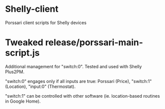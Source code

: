# Shelly-client
Porssari client scripts for Shelly devices

# Tweaked release/porssari-main-script.js
Additional management for "switch:0".
Tested and used with Shelly Plus2PM.

"switch:0" engages only if all inputs are true: Porssari (Price), "switch:1" (Location), "input:0" (Thermostat).

"switch:1" can be controlled with other software (ie. location-based routines in Google Home).
